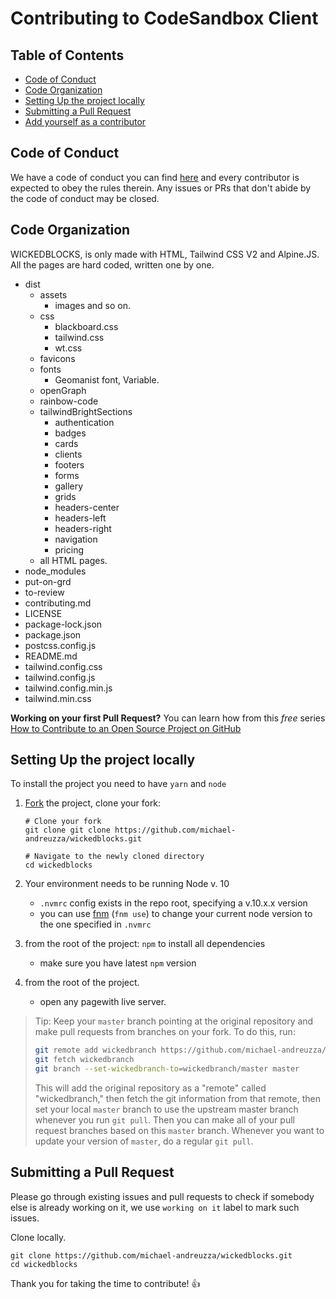 
# Contributing to CodeSandbox Client

## Table of Contents

- [Code of Conduct](#code-of-conduct)
- [Code Organization](#code-organization)
- [Setting Up the project locally](#setting-up-the-project-locally)
- [Submitting a Pull Request](#submitting-a-pull-request)
- [Add yourself as a contributor](#add-yourself-as-a-contributor)

## Code of Conduct

We have a code of conduct you can find [here](https://github.com/michael-andreuzza/wickedblocks/blob/master/CODE_OF_CONDUCT.md) and every
contributor is expected to obey the rules therein. Any issues or PRs that don't
abide by the code of conduct may be closed.

## Code Organization

WICKEDBLOCKS, is only made with HTML, Tailwind CSS V2 and Alpine.JS. All the pages are hard coded, written one by one.

- dist
  - assets
    - images and so on.
  - css
    - blackboard.css
    - tailwind.css
    - wt.css
  - favicons
  - fonts
    - Geomanist font, Variable.
  - openGraph
  - rainbow-code
  - tailwindBrightSections
    - authentication
    - badges
    - cards
    - clients
    - footers
    - forms
    - gallery
    - grids
    - headers-center
    - headers-left
    - headers-right
    - navigation
    - pricing
  - all HTML pages.
- node_modules
- put-on-grd
- to-review
- contributing.md
- LICENSE
- package-lock.json
- package.json
- postcss.config.js
- README.md
- tailwind.config.css
- tailwind.config.js
- tailwind.config.min.js
- tailwind.min.css

**Working on your first Pull Request?** You can learn how from this _free_
series
[How to Contribute to an Open Source Project on GitHub](https://egghead.io/series/how-to-contribute-to-an-open-source-project-on-github)

## Setting Up the project locally

To install the project you need to have `yarn` and `node`

1.  [Fork](https://help.github.com/articles/fork-a-repo/) the project, clone
    your fork:

    ```
    # Clone your fork
    git clone git clone https://github.com/michael-andreuzza/wickedblocks.git

    # Navigate to the newly cloned directory
    cd wickedblocks
    ```

2.  Your environment needs to be running Node v. 10
    - `.nvmrc` config exists in the repo root, specifying a v.10.x.x version
    - you can use [fnm](https://github.com/Schniz/fnm) (`fnm use`) to change
      your current node version to the one specified in `.nvmrc`
      
3.  from the root of the project: `npm` to install all dependencies
    - make sure you have latest `npm` version
    
4.  from the root of the project.
    - open any pagewith live server.

> Tip: Keep your `master` branch pointing at the original repository and make
> pull requests from branches on your fork. To do this, run:
>
> ```sh
> git remote add wickedbranch https://github.com/michael-andreuzza/wickedblocks.git
> git fetch wickedbranch
> git branch --set-wickedbranch-to=wickedbranch/master master
> ```
>
> This will add the original repository as a "remote" called "wickedbranch," then
> fetch the git information from that remote, then set your local `master`
> branch to use the upstream master branch whenever you run `git pull`. Then you
> can make all of your pull request branches based on this `master` branch.
> Whenever you want to update your version of `master`, do a regular `git pull`.


## Submitting a Pull Request

Please go through existing issues and pull requests to check if somebody else is
already working on it, we use `working on it` label to mark such issues.

Clone locally.

```
git clone https://github.com/michael-andreuzza/wickedblocks.git
cd wickedblocks
```


Thank you for taking the time to contribute! 👍

